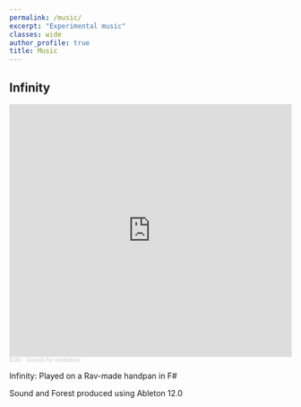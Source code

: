 ```yaml
---
permalink: /music/
excerpt: "Experimental music"
classes: wide
author_profile: true
title: Music
---
```

## Infinity
<iframe width="100%" height="450" scrolling="no" frameborder="no" allow="autoplay" src="https://w.soundcloud.com/player/?url=https%3A//api.soundcloud.com/playlists/1973430476&color=%23909ca9&auto_play=false&hide_related=false&show_comments=true&show_user=true&show_reposts=false&show_teaser=true"></iframe><div style="font-size: 10px; color: #cccccc;line-break: anywhere;word-break: normal;overflow: hidden;white-space: nowrap;text-overflow: ellipsis; font-family: Interstate,Lucida Grande,Lucida Sans Unicode,Lucida Sans,Garuda,Verdana,Tahoma,sans-serif;font-weight: 100;"><a href="https://soundcloud.com/l-s-826660176" title="DJM" target="_blank" style="color: #cccccc; text-decoration: none;">DJM</a> · <a href="https://soundcloud.com/l-s-826660176/sets/sounds-for-meditation" title="Sounds for meditation" target="_blank" style="color: #cccccc; text-decoration: none;">Sounds for meditation</a></div>


Infinity: Played on a Rav-made handpan in F#

Sound and Forest produced using Ableton 12.0